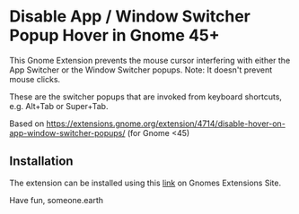# Disable App / Window Switcher Popup Hover in Gnome 45+

This Gnome Extension prevents the mouse cursor interfering with either the App Switcher or the Window Switcher popups.
Note: It doesn't prevent mouse clicks.

These are the switcher popups that are invoked from keyboard shortcuts, e.g. Alt+Tab or Super+Tab.

Based on <https://extensions.gnome.org/extension/4714/disable-hover-on-app-window-switcher-popups/> (for Gnome <45)

## Installation

The extension can be installed using this [link](https://extensions.gnome.org/extension/7305/disable-hover-on-app-window-switcher-popups-for-45/) on Gnomes Extensions Site.

Have fun,
  someone.earth
